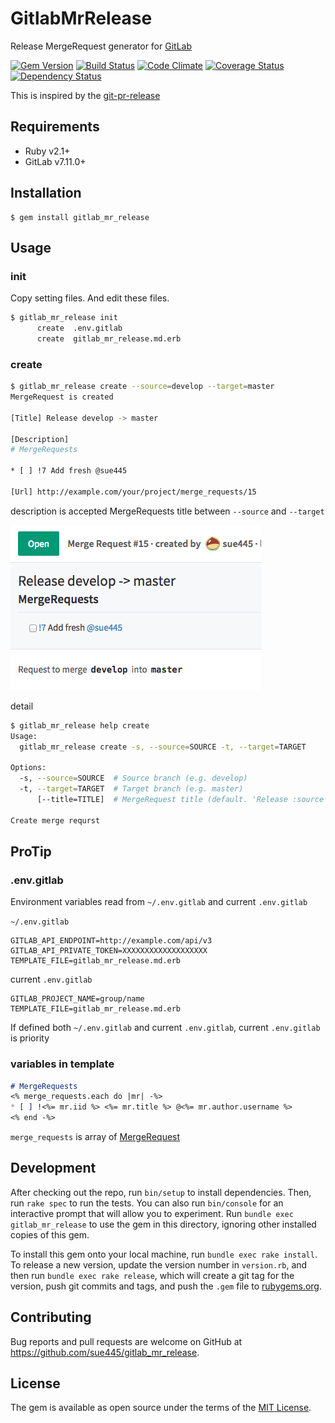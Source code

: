 # GitlabMrRelease

Release MergeRequest generator for [GitLab](https://about.gitlab.com/)

[![Gem Version](https://badge.fury.io/rb/gitlab_mr_release.svg)](https://badge.fury.io/rb/gitlab_mr_release)
[![Build Status](https://travis-ci.org/sue445/gitlab_mr_release.svg?branch=master)](https://travis-ci.org/sue445/gitlab_mr_release)
[![Code Climate](https://codeclimate.com/github/sue445/gitlab_mr_release/badges/gpa.svg)](https://codeclimate.com/github/sue445/gitlab_mr_release)
[![Coverage Status](https://coveralls.io/repos/sue445/gitlab_mr_release/badge.svg?branch=master&service=github)](https://coveralls.io/github/sue445/gitlab_mr_release?branch=master)
[![Dependency Status](https://gemnasium.com/sue445/gitlab_mr_release.svg)](https://gemnasium.com/sue445/gitlab_mr_release)

This is inspired by the [git-pr-release](https://github.com/motemen/git-pr-release)

## Requirements

* Ruby v2.1+
* GitLab v7.11.0+

## Installation

```
$ gem install gitlab_mr_release
```

## Usage
### init

Copy setting files. And edit these files.

```sh
$ gitlab_mr_release init
      create  .env.gitlab
      create  gitlab_mr_release.md.erb
```

### create
```sh
$ gitlab_mr_release create --source=develop --target=master
MergeRequest is created

[Title] Release develop -> master

[Description]
# MergeRequests

* [ ] !7 Add fresh @sue445

[Url] http://example.com/your/project/merge_requests/15
```

description is accepted MergeRequests title between `--source` and `--target`

![merge_request](img/merge_request.png)

detail

```sh
$ gitlab_mr_release help create
Usage:
  gitlab_mr_release create -s, --source=SOURCE -t, --target=TARGET

Options:
  -s, --source=SOURCE  # Source branch (e.g. develop)
  -t, --target=TARGET  # Target branch (e.g. master)
      [--title=TITLE]  # MergeRequest title (default. 'Release :source -> :target')

Create merge requrst
```

## ProTip
### .env.gitlab
Environment variables read from `~/.env.gitlab` and current `.env.gitlab`

`~/.env.gitlab` 

```
GITLAB_API_ENDPOINT=http://example.com/api/v3
GITLAB_API_PRIVATE_TOKEN=XXXXXXXXXXXXXXXXXXX
TEMPLATE_FILE=gitlab_mr_release.md.erb
```

current `.env.gitlab`

```
GITLAB_PROJECT_NAME=group/name
TEMPLATE_FILE=gitlab_mr_release.md.erb
```

If defined both `~/.env.gitlab` and current `.env.gitlab`, current `.env.gitlab` is priority

### variables in template
```markdown
# MergeRequests
<% merge_requests.each do |mr| -%>
* [ ] !<%= mr.iid %> <%= mr.title %> @<%= mr.author.username %>
<% end -%>
```

`merge_requests` is array of [MergeRequest](https://github.com/gitlabhq/gitlabhq/blob/master/doc/api/merge_requests.md#get-single-mr)

## Development

After checking out the repo, run `bin/setup` to install dependencies. Then, run `rake spec` to run the tests. You can also run `bin/console` for an interactive prompt that will allow you to experiment. Run `bundle exec gitlab_mr_release` to use the gem in this directory, ignoring other installed copies of this gem.

To install this gem onto your local machine, run `bundle exec rake install`. To release a new version, update the version number in `version.rb`, and then run `bundle exec rake release`, which will create a git tag for the version, push git commits and tags, and push the `.gem` file to [rubygems.org](https://rubygems.org).

## Contributing

Bug reports and pull requests are welcome on GitHub at https://github.com/sue445/gitlab_mr_release.


## License

The gem is available as open source under the terms of the [MIT License](http://opensource.org/licenses/MIT).

